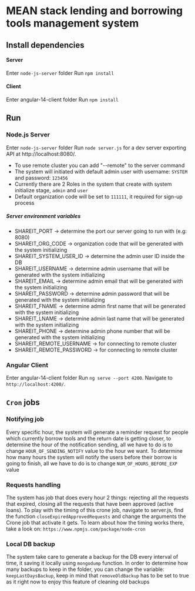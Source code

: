 # MEAN stack lending and borrowing tools management system

## Install dependencies
#### Server
Enter `node-js-server` folder
Run `npm install`

#### Client
Enter angular-14-client folder
Run `npm install`

## Run
### Node.js Server
Enter `node-js-server` folder
Run `node server.js` for a dev server exporting API at http://localhost:8080/.
- To use remote cluster you can add "--remote" to the server command
- The system will initiated with default admin user with username: `SYSTEM` and password: `123456`
- Currently there are 2 Roles in the system that create with system initialize stage, `admin` and `user`
- Default organization code will be set to `111111`, it required for sign-up process

##### Server environment variables
* SHAREIT_PORT -> determine the port our server going to run with (e.g: 8080)
* SHAREIT_ORG_CODE -> organization code that will be generated with the system initializing
* SHAREIT_SYSTEM_USER_ID -> determine the admin user ID inside the DB
* SHAREIT_USERNAME -> determine admin username that will be generated with the system initializing
* SHAREIT_EMAIL -> determine admin email that will be generated with the system initializing
* SHAREIT_PASSWORD -> determine admin password that will be generated with the system initializing
* SHAREIT_FNAME -> determine admin first name that will be generated with the system initializing
* SHAREIT_LNAME -> determine admin last name that will be generated with the system initializing
* SHAREIT_PHONE -> determine admin phone number that will be generated with the system initializing
* SHAREIT_REMOTE_USERNAME -> for connecting to remote cluster
* SHAREIT_REMOTE_PASSWORD -> for connecting to remote cluster

### Angular Client
Enter angular-14-client folder
Run `ng serve --port 4200`. Navigate to `http://localhost:4200/`.

## `Cron` jobs
### Notifying job
Every specific hour, the system will generate a reminder request for people which currently borrow
tools and the return date is getting closer, to determine the hour of the notification sending,
all we have to do is to change `HOUR_OF_SENDING_NOTIFY` value to the hour we want.
To determine how many hours the system will notify the users before their borrow is going to finish,
all we have to do is to change `NUM_OF_HOURS_BEFORE_EXP` value

### Requests handling
The system has job that does every hour 2 things: rejecting all the requests that expired, closing all the requests that have been approved (active loans).
To play with the timing of this crone job, navigate to server.js, find the function `closeExpiredApprovedRequests` and change the arguments the Crone
job that activate it gets. To learn about how the timing works there, take a look on: `https://www.npmjs.com/package/node-cron`

### Local DB backup
The system take care to generate a backup for the DB every interval of time, it saving it locally using `mongodump` function.
In order to determine how many backups to keep in the folder, you can change the variable: `keepLastDaysBackup`, keep in mind
that `removeOldBackup` has to be set to true as it right now to enjoy this feature of cleaning old backups

